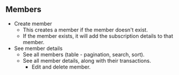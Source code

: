 ## Members
- Create member
  - This creates a member if the member doesn't exist.
  - If the member exists, it will add the subscription details to that member.
- See member details
  - See all members (table - pagination, search, sort).
  - See all member details, along with their transactions.
    - Edit and delete member.
